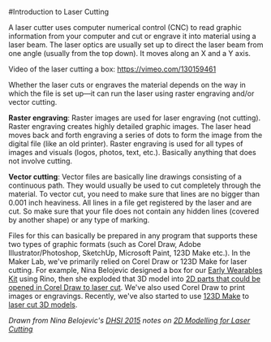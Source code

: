#Introduction to Laser Cutting

A laser cutter uses computer numerical control (CNC) to read graphic information from your computer and cut or engrave it into material using a laser beam. The laser optics are usually set up to direct the laser beam from one angle (usually from the top down). It moves along an X and a Y axis.

Video of the laser cutting a box: https://vimeo.com/130159461

Whether the laser cuts or engraves the material depends on the way in which the file is set up—it can run the laser using raster engraving and/or vector cutting.

**Raster engraving**: Raster images are used for laser engraving (not cutting). Raster engraving creates highly detailed graphic images. The laser head moves back and forth engraving a series of dots to form the image from the digital file (like an old printer). Raster engraving is used for all types of images and visuals (logos, photos, text, etc.). Basically anything that does not involve cutting.

**Vector cutting**: Vector files are basically line drawings consisting of a continuous path. They would usually be used to cut completely through the material. To vector cut, you need to make sure that lines are no bigger than 0.001 inch heaviness. All lines in a file get registered by the laser and are cut. So make sure that your file does not contain any hidden lines (covered by another shape) or any type of marking.

Files for this can basically be prepared in any program that supports these two types of graphic formats (such as Corel Draw, Adobe Illustrator/Photoshop, SketchUp, Microsoft Paint, 123D Make etc.). In the Maker Lab, we've primarily relied on Corel Draw or 123D Make for laser cutting. For example, Nina Belojevic designed a box for our [Early Wearables Kit](http://maker.uvic.ca/casing/) using Rino, then she exploded that 3D model into [2D parts that could be opened in Corel Draw to laser cut](https://github.com/uvicmakerlab/earlyWearablesKit/tree/master/box). We've also used Corel Draw to print images or engravings. Recently, we've also started to use [123D Make](123dmake.md) to [laser cut 3D models](http://maker.uvic.ca/receiver/). 

*Drawn from Nina Belojevic's [DHSI 2015](https://github.com/uvicmakerlab/dhsi2015) notes on [2D Modelling for Laser Cutting](https://github.com/uvicmakerlab/dhsi2015/blob/master/2dModelling.md)*
